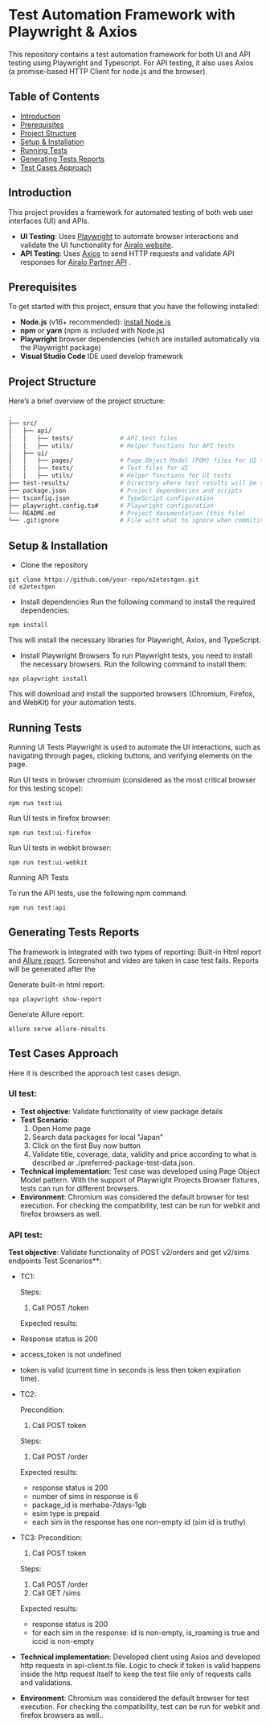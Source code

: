 # Test Automation Framework with Playwright & Axios

This repository contains a test automation framework for both UI and API testing using Playwright and Typescript. For API testing, it also uses Axios (a promise-based HTTP Client for node.js and the browser).


## Table of Contents
- [Introduction](#introduction)
- [Prerequisites](#prerequisites)
- [Project Structure](#project-structure)
- [Setup & Installation](#setup--installation)
- [Running Tests](#running-tests)
- [Generating Tests Reports](#generating-tests-reports)
- [Test Cases Approach](#test-cases-approach)


## Introduction

This project provides a framework for automated testing of both web user interfaces (UI) and APIs. 

- **UI Testing**: Uses [Playwright](https://playwright.dev/) to automate browser interactions and validate the UI functionality for [Airalo website](https://www.airalo.com).
- **API Testing**: Uses [Axios](https://axios-http.com/) to send HTTP requests and validate API responses for [Airalo Partner API](https://partners-doc.airalo.com/) .

## Prerequisites

To get started with this project, ensure that you have the following installed:

- **Node.js** (v16+ recommended): [Install Node.js](https://nodejs.org/)
- **npm** or **yarn** (npm is included with Node.js)
- **Playwright** browser dependencies (which are installed automatically via the Playwright package)
- **Visual Studio Code** IDE used develop framework

## Project Structure

Here’s a brief overview of the project structure:

```bash
.
├── src/
│   ├── api/
│   │   ├── tests/             # API test files
│   │   ├── utils/             # Helper functions for API tests
│   ├── ui/
│   │   ├── pages/             # Page Object Model (POM) files for UI tests
│   │   ├── tests/             # Test files for UI
│   │   ├── utils/             # Helper functions for UI tests
├── test-results/              # Directory where test results will be stored
├── package.json               # Project dependencies and scripts
├── tsconfig.json              # TypeScript configuration
├── playwright.config.ts#      # Playwright configuration
└── README.md                  # Project documentation (this file)
└── .gitignore                 # File with what to ignore when commiting to github repo
```

## Setup & Installation

- Clone the repository

```shell script
git clone https://github.com/your-repo/e2etestgen.git
cd e2etestgen
```

- Install dependencies
Run the following command to install the required dependencies:

```shell script
npm install
```
This will install the necessary libraries for Playwright, Axios, and TypeScript.

- Install Playwright Browsers
To run Playwright tests, you need to install the necessary browsers. Run the following command to install them:
```shell script
npx playwright install
```
This will download and install the supported browsers (Chromium, Firefox, and WebKit) for your automation tests.

## Running Tests

Running UI Tests
Playwright is used to automate the UI interactions, such as navigating through pages, clicking buttons, and verifying elements on the page. 

Run UI tests in browser chromium (considered as the most critical browser for this testing scope):
```shell script
npm run test:ui
```

Run UI tests in firefox browser:
```shell script
npm run test:ui-firefox
```

Run UI tests in webkit browser:
```shell script
npm run test:ui-webkit
```

Running API Tests

To run the API tests, use the following npm command:
```shell script
npm run test:api
```

## Generating Tests Reports
The framework is integrated with two types of reporting: Built-in Html report and [Allure report](https://allurereport.org/docs/). Screenshot and video are taken in case test fails.
Reports will be generated after the 

Generate built-in html report:
```shell script
npx playwright show-report
```

Generate Allure report:
```shell script
allure serve allure-results
```

## Test Cases Approach
Here it is described the approach test cases design.

### UI test:
- **Test objective**: Validate functionality of view package details
- **Test Scenario**: 
  1. Open Home page
  2. Search data packages for local "Japan"
  3. Click on the first Buy now button
  4. Validate title, coverage, data, validity and price according to what is described ar ./preferred-package-test-data.json.
- **Technical implementation**: Test case was developed using Page Object Model pattern. With the support of Playwright Projects Browser fixtures, tests can run for different browsers.
- **Environment**: Chromium was considered the default browser for test execution. For checking the compatibility, test can be run for webkit and firefox browsers as well.

### API test:
**Test objective**: Validate functionality of POST v2/orders and get v2/sims endpoints
Test Scenarios**: 
- TC1: 
  
  Steps:
  1. Call POST /token

  Expected results:
- Response status is 200
- access_token is not undefined
- token is valid (current time in seconds is less then token expiration time).
  
- TC2: 
  
  Precondition:
  1. Call POST token
  
  Steps:
  1. Call POST /order
  
  Expected results:
  - response status is 200
  - number of sims in response is 6
  - package_id is merhaba-7days-1gb 
  - esim type is prepaid
  - each sim in the response has one non-empty id (sim id is truthy)

- TC3: 
  Precondition:
  1. Call POST token
  
  Steps:
  1. Call POST /order 
  2. Call GET /sims

  Expected results:
  - response status is 200
  - for each sim in the response: id is non-empty, is_roaming is true and iccid is non-empty
  
- **Technical implementation**: Developed client using Axios and developed http requests in api-client.ts file. Logic to check if token is valid happens inside the http request itself to keep the test file only of requests calls and validations.
- **Environment**: Chromium was considered the default browser for test execution. For checking the compatibility, test can be run for webkit and firefox browsers as well.. 